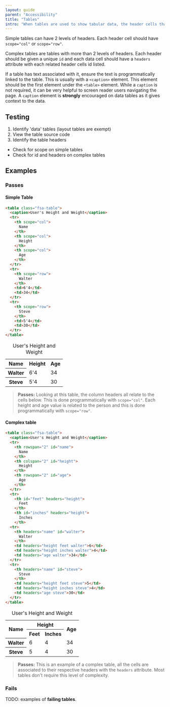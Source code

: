 ```yaml
---
layout: guide
parent: "Accessibility"
title: "Tables"
intro: "When tables are used to show tabular data, the header cells that relate to the data cells need to be programmatically linked. This makes table navigation for screen readers less painful."
---
```


Simple tables can have 2 levels of headers. Each header cell should have `scope="col"` or `scope="row"`.

Complex tables are tables with more than 2 levels of headers. Each header should be given a unique `id` and each data cell should have a `headers` attribute with each related header cells id listed.

If a table has text associated with it, ensure the text is programmatically linked to the table. This is usually with a `<caption>` element. This element should be the first element under the `<table>` element. While a `caption` is not required, it can be very helpful to screen reader users navigating the page. A `caption` element is **strongly** encouraged on data tables as it gives context to the data.

## Testing

1. Identify 'data' tables (layout tables are exempt)
2. View the table source code
3. Identify the table headers
  * Check for scope on simple tables
  * Check for id and headers on complex tables

## Examples

### Passes

#### Simple Table

```html
<table class="fsa-table">
  <caption>User's Height and Weight</caption>
  <tr>
    <th scope="col">
      Name
    </th>
    <th scope="col">
      Height
    </th>
    <th scope="col">
      Age
    </th>
  </tr>
  <tr>
    <th scope="row">
      Walter
    </th>
    <td>6'4</td>
    <td>34</td>
  </tr>
  <tr>
    <th scope="row">
      Steve
    </th>
    <td>5'4</td>
    <td>30</td>
  </tr>
</table>
```
<div class="ds-preview">
  <table class="fsa-table">
    <caption>User's Height and Weight</caption>
    <tr>
      <th scope="col">
        Name
      </th>
      <th scope="col">
        Height
      </th>
      <th scope="col">
        Age
      </th>
    </tr>
    <tr>
      <th scope="row">
        Walter
      </th>
      <td>6'4</td>
      <td>34</td>
    </tr>
    <tr>
      <th scope="row">
        Steve
      </th>
      <td>5'4</td>
      <td>30</td>
    </tr>
  </table>
</div>


> **Passes:** Looking at this table, the column headers all relate to the cells below. This is done programmatically with ```scope="col"```. Each height and age value is related to the person and this is done programmatically with ```scope="row"```.

#### Complex table

```html
<table class="fsa-table">
  <caption>User's Height and Weight</caption>
  <tr>
    <th rowspan="2" id="name">
      Name
    </th>
    <th colspan="2" id="height">
      Height
    </th>
    <th rowspan="2" id="age">
      Age
    </th>
  </tr>
  <tr>
    <th id="feet" headers="height">
      Feet
    </th>
    <th id="inches" headers="height">
      Inches
    </th>
  <tr>
    <th headers="name" id="walter">
      Walter
    </th>
    <td headers="height feet walter">6</td>
    <td headers="height inches walter">4</td>
    <td headers="age walter">34</td>
  </tr>
  <tr>
    <th headers="name" id="steve">
      Steve
    </th>
    <td headers="height feet steve">5</td>
    <td headers="height inches steve">4</td>
    <td headers="age steve">30</td>
  </tr>
</table>
```
<div class="ds-preview">
  <table class="fsa-table">
    <caption>User's Height and Weight</caption>
    <tr>
      <th rowspan="2" id="name">
        Name
      </th>
      <th colspan="2" id="height">
        Height
      </th>
      <th rowspan="2" id="age">
        Age
      </th>
    </tr>
    <tr>
      <th id="feet" headers="height">
        Feet
      </th>
      <th id="inches" headers="height">
        Inches
      </th>
    </tr>
    <tr>
      <th headers="name">
        Walter
      </th>
      <td headers="height feet">6</td>
      <td headers="height inches">4</td>
      <td headers="age">34</td>
    </tr>
    <tr>
      <th headers="name">
        Steve
      </th>
      <td headers="height feet">5</td>
      <td headers="height inches">4</td>
      <td headers="age">30</td>
    </tr>
  </table>
</div>

> **Passes:** This is an example of a complex table, all the cells are associated to their respective headers with the ```headers``` attribute. Most tables don't require this level of complexity.

### Fails

<div class="OUTLINE fsa-p--l fsa-text-size--7 fsa-text-align--center">
  TODO: examples of <strong>failing tables</strong>.
</div>
